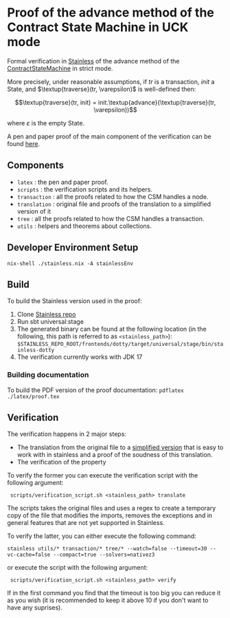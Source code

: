 # Proof of the advance method of the Contract State Machine in UCK mode

Formal verification in [Stainless](https://stainless.epfl.ch/) of the advance method of the [ContractStateMachine](../transaction/src/main/scala/com/digitalasset/daml/lf/transaction/ContractStateMachine.scala) in strict mode.

More precisely, under reasonable assumptions, if $tr$ is a transaction, $init$ a State, and $\textup{traverse}(tr, \varepsilon)$ is well-defined then:

 $$\textup{traverse}(tr, init) = init.\textup{advance}(\textup{traverse}(tr, \varepsilon))$$ 

 where $\varepsilon$ is the empty State.

A pen and paper proof of the main component of the verification can be found [here](latex/proof.pdf).

## Components

- `latex` : the pen and paper proof.
- `scripts` : the verification scripts and its helpers.
- `transaction` :  all the proofs related to how the CSM handles a node.
- `translation` : original file and proofs of the translation to a simplified version of it
- `tree` : all the proofs related to how the CSM handles a transaction.
- `utils` : helpers and theorems about collections.

## Developer Environment Setup

``` nix-shell ./stainless.nix -A stainlessEnv ```

## Build

To build the Stainless version used in the proof:

 1. Clone [Stainless repo](https://github.com/epfl-lara/stainless)
 2. Run sbt universal:stage
 3. The generated binary can be found at the following location (in the following, this path is referred to as `<stainless_path>`):
    `$STAINLESS_REPO_ROOT/frontends/dotty/target/universal/stage/bin/stainless-dotty`
 4. The verification currently works with JDK 17

### Building documentation

To build the PDF version of the proof documentation:
``` pdflatex ./latex/proof.tex ```

## Verification

The verification happens in 2 major steps:
 - The translation from the original file to a [simplified version](transaction/ContractStateMachineAlt.scala) that is easy to work with in stainless and a proof of the soudness of this translation.
 - The verification of the property

To verify the former you can execute the verification script with the following argument:

``` scripts/verification_script.sh <stainless_path> translate```

The scripts takes the original files and uses a regex to create a temporary copy of the file that modifies the imports,
removes the exceptions and in general features that are not yet supported in Stainless.



 To verify the latter, you can either execute the following command:

```stainless utils/* transaction/* tree/* --watch=false --timeout=30 --vc-cache=false --compact=true --solvers=nativez3```

or execute the script with the following argument:

``` scripts/verification_script.sh <stainless_path> verify```

If in the first command you find that the timeout is too big you can reduce it as you wish (it is recommended to keep it above 10 if you don't want to have any suprises).


